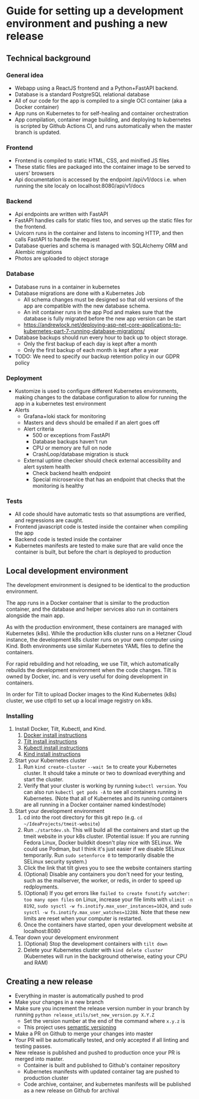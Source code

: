 # Guide for setting up a development environment and pushing a new release

## Technical background

### General idea

- Webapp using a ReactJS frontend and a Python+FastAPI backend.
- Database is a standard PostgreSQL relational database
- All of our code for the app is compiled to a single OCI container (aka a Docker container)
- App runs on Kubernetes to for self-healing and container orchestration
- App compilation, container image building, and deploying to kubernetes is scripted by Github Actions CI,
  and runs automatically when the master branch is updated.

### Frontend

- Frontend is compiled to static HTML, CSS, and minified JS files
- These static files are packaged into the container image to be served to users' browsers
- Api documentation is accessed by the endpoint /api/v1/docs i.e. when running the site localy on localhost:8080/api/v1/docs

### Backend

- Api endpoints are written with FastAPI
- FastAPI handles calls for static files too, and serves up the static files for the frontend.
- Uvicorn runs in the container and listens to incoming HTTP, and then calls FastAPI to handle the request
- Database queries and schema is managed with SQLAlchemy ORM and Alembic migrations
- Photos are uploaded to object storage

### Database

- Database runs in a container in kubernetes
- Database migrations are done with a Kubernetes Job
  - All schema changes must be designed so that old versions of the app are compatible with the new database schema.
  - An init container runs in the app Pod and makes sure that the database is fully migrated before the new app version can be start
  - https://andrewlock.net/deploying-asp-net-core-applications-to-kubernetes-part-7-running-database-migrations/
- Database backups should run every hour to back up to object storage.
  - Only the first backup of each day is kept after a month
  - Only the first backup of each month is kept after a year
- TODO: We need to specify our backup retention policy in our GDPR policy

### Deployment

- Kustomize is used to configure different Kubernetes environments,
  making changes to the database configuration to allow for running the app in a kubernetes test environment
- Alerts
  - Grafana+loki stack for monitoring
  - Masters and devs should be emailed if an alert goes off
  - Alert criteria
    - 500 or exceptions from FastAPI
    - Database backups haven't run
    - CPU or memory are full on node
    - CrashLoop/database migration is stuck
  - External uptime checker should check external accessibility and alert system health
    - Check backend health endpoint
    - Special microservice that has an endpoint that checks that the monitoring is healthy

### Tests

- All code should have automatic tests so that assumptions are verified, and regressions are caught.
- Frontend javascript code is tested inside the container when compiling the app
- Backend code is tested inside the container
- Kubernetes manifests are tested to make sure that are valid once the container is built,
  but before the chart is deployed to production

## Local development environment

The development environment is designed to be identical to the production environment. 

The app runs in a Docker container that is similar to the production container,
and the database and helper services also run in containers alongside the main app.

As with the production environment, these containers are managed with Kubernetes (k8s). 
While the production k8s cluster runs on a Hetzner Cloud instance, 
the development k8s cluster runs on your own computer using Kind.
Both environments use similar Kubernetes YAML files to define the containers.

For rapid rebuilding and hot reloading, we use Tilt, 
which automatically rebuilds the development environment when the code changes.
Tilt is owned by Docker, inc. and is very useful for doing development in containers.

In order for Tilt to upload Docker images to the Kind Kubernetes (k8s) cluster, we use ctlptl to set up a local image registry on k8s.

### Installing
1. Install Docker, Tilt, Kubectl, and Kind.
   1. [Docker install instructions](https://www.docker.com/)
   2. [Tilt install instructions](https://docs.tilt.dev/)
   3. [Kubectl install instructions](https://kubernetes.io/docs/tasks/tools/)
   4. [Kind install instructions](https://kind.sigs.k8s.io/docs/user/quick-start)
2. Start your Kubernetes cluster
   1. Run `kind create-cluster --wait 5m` to create your Kubernetes cluster. It should take a minute or two to download everything and start the cluster.
   2. Verify that your cluster is working by running `kubectl version`. You can also run `kubectl get pods -A` to see all containers running in Kubernetes. (Note that all of Kubernetes and its running containers are all running in a Docker container named kindest/node)
3. Start your development environment
   1. cd into the root directory for this git repo (e.g. `cd ~/IdeaProjects/tmeit-website`)
   2. Run `./startdev.sh`. This will build all the containers and start up the tmeit website in your k8s cluster. (Potential issue: If you are running Fedora Linux, Docker buildkit doesn't play nice with SELinux. We could use Podman, but I think it's just easier if we disable SELinux temporarily. Run `sudo setenforce 0` to temporarily disable the SELinux security system.)
   3. Click the link that tilt gives you to see the website containers starting
   4. (Optional) Disable any containers you don't need for your testing, such as the mailserver, the worker, or redis, in order to speed up redployments.
   5. (Optional) If you get errors like `failed to create fsnotify watcher: too many open files` on Linux, increase your file limits with `ulimit -n 8192`, `sudo sysctl -w fs.inotify.max_user_instances=1024`, and `sudo sysctl -w fs.inotify.max_user_watches=12288`. Note that these new limits are reset when your computer is restarted.
   6. Once the containers have started, open your development website at localhost:8080
4. Tear down your development environment
   1. (Optional) Stop the development containers with `tilt down`
   2. Delete your Kubernetes cluster with `kind delete cluster` (Kubernetes will run in the background otherwise, eating your CPU and RAM)

## Creating a new release

- Everything in master is automatically pushed to prod
- Make your changes in a new branch
- Make sure you increment the release version number in your branch by running `python release_utils/set_new_version.py X.Y.Z`
  - Set the version number at the end of the command where `x.y.z` is
  - This project uses [semantic versioning](https://semver.org/)
- Make a PR on Github to merge your changes into master
- Your PR will be automatically tested, and only accepted if all linting and testing passes.
- New release is published and pushed to production once your PR is merged into master.
  - Container is built and published to Github's container repository
  - Kubernetes manifests with updated container tag are pushed to production cluster
  - Code archive, container, and kubernetes manifests will be published as a new release on Github for archival

